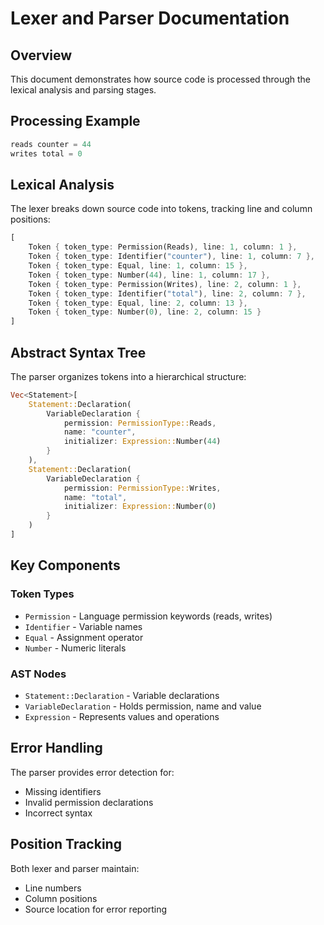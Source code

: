 # Lexer and Parser Documentation

## Overview
This document demonstrates how source code is processed through the lexical analysis and parsing stages.

## Processing Example
```rust
reads counter = 44
writes total = 0
```

## Lexical Analysis
The lexer breaks down source code into tokens, tracking line and column positions:

```rust
[
    Token { token_type: Permission(Reads), line: 1, column: 1 },
    Token { token_type: Identifier("counter"), line: 1, column: 7 },
    Token { token_type: Equal, line: 1, column: 15 },
    Token { token_type: Number(44), line: 1, column: 17 },
    Token { token_type: Permission(Writes), line: 2, column: 1 },
    Token { token_type: Identifier("total"), line: 2, column: 7 },
    Token { token_type: Equal, line: 2, column: 13 },
    Token { token_type: Number(0), line: 2, column: 15 }
]
```

## Abstract Syntax Tree
The parser organizes tokens into a hierarchical structure:

```rust
Vec<Statement>[
    Statement::Declaration(
        VariableDeclaration {
            permission: PermissionType::Reads,
            name: "counter",
            initializer: Expression::Number(44)
        }
    ),
    Statement::Declaration(
        VariableDeclaration {
            permission: PermissionType::Writes,
            name: "total",
            initializer: Expression::Number(0)
        }
    )
]
```

## Key Components

### Token Types
- `Permission` - Language permission keywords (reads, writes)
- `Identifier` - Variable names
- `Equal` - Assignment operator
- `Number` - Numeric literals

### AST Nodes
- `Statement::Declaration` - Variable declarations
- `VariableDeclaration` - Holds permission, name and value
- `Expression` - Represents values and operations

## Error Handling
The parser provides error detection for:
- Missing identifiers
- Invalid permission declarations
- Incorrect syntax

## Position Tracking
Both lexer and parser maintain:
- Line numbers
- Column positions
- Source location for error reporting